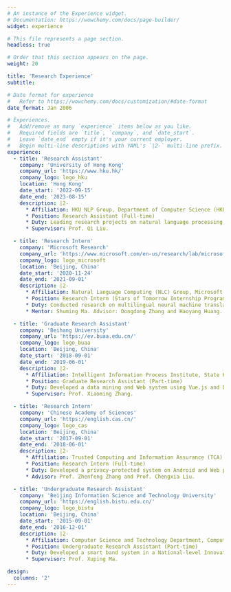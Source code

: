```yaml
---
# An instance of the Experience widget.
# Documentation: https://wowchemy.com/docs/page-builder/
widget: experience

# This file represents a page section.
headless: true

# Order that this section appears on the page.
weight: 20

title: 'Research Experience'
subtitle:

# Date format for experience
#   Refer to https://wowchemy.com/docs/customization/#date-format
date_format: Jan 2006

# Experiences.
#   Add/remove as many `experience` items below as you like.
#   Required fields are `title`, `company`, and `date_start`.
#   Leave `date_end` empty if it's your current employer.
#   Begin multi-line descriptions with YAML's `|2-` multi-line prefix.
experience:
  - title: 'Research Assistant'
    company: 'University of Hong Kong'
    company_url: 'https://www.hku.hk/'
    company_logo: logo_hku
    location: 'Hong Kong'
    date_start: '2022-09-15'
    date_end: '2023-08-15'
    description: |2-
      * Affiliation: HKU NLP Group, Department of Computer Science (HKU CS)
      * Position: Research Assistant (Full-time)
      * Duty: Leading research projects on natural language processing, computer vision, and financial fraud analysis based on graph neural networks.
      * Supervisor: Prof. Qi Liu.

  - title: 'Research Intern'
    company: 'Microsoft Research'
    company_url: 'https://www.microsoft.com/en-us/research/lab/microsoft-research-asia/'
    company_logo: logo_microsoft
    location: 'Beijing, China'
    date_start: '2020-11-24'
    date_end: '2021-09-01'
    description: |2-
      * Affiliation: Natural Language Computing (NLC) Group, Microsoft Research Asia (MSRA)
      * Position: Research Intern (Stars of Tomorrow Internship Program) (Full-time)
      * Duty: Conducted research on multilingual neural machine translation.
      * Mentor: Shuming Ma. Advisor: Dongdong Zhang and Haoyang Huang.

  - title: 'Graduate Research Assistant'
    company: 'Beihang University'
    company_url: 'https://ev.buaa.edu.cn/'
    company_logo: logo_buaa
    location: 'Beijing, China'
    date_start: '2018-09-01'
    date_end: '2019-06-01'
    description: |2-
      * Affiliation: Intelligent Information Process Institute, State Key Lab of Software Development Environment, School of Computer Science and Engineering (SCSE)
      * Position: Graduate Research Assistant (Part-time)
      * Duty: Developed a data mining and Web system using Vue.js and Django.
      * Supervisor: Prof. Xiaoming Zhang.

  - title: 'Research Intern'
    company: 'Chinese Academy of Sciences'
    company_url: 'https://english.cas.cn/'
    company_logo: logo_cas
    location: 'Beijing, China'
    date_start: '2017-09-01'
    date_end: '2018-06-01'
    description: |2-
      * Affiliation: Trusted Computing and Information Assurance (TCA) Group, Institute of Software (ISCAS)
      * Position: Research Intern (Full-time)
      * Duty: Developed a privacy-protected system on Android and Web platform.
      * Advisor: Prof. Zhenfeng Zhang and Prof. Chengxia Liu.

  - title: 'Undergraduate Research Assistant'
    company: 'Beijing Information Science and Technology University'
    company_url: 'https://english.bistu.edu.cn/'
    company_logo: logo_bistu
    location: 'Beijing, China'
    date_start: '2015-09-01'
    date_end: '2016-12-01'
    description: |2-
      * Affiliation: Computer Science and Technology Department, Computer School (SCS)
      * Position: Undergraduate Research Assistant (Part-time)
      * Duty: Developed a smart band system in a National-level Innovation Project.
      * Supervisor: Prof. Xuping Ma.

design:
  columns: '2'
---
```

